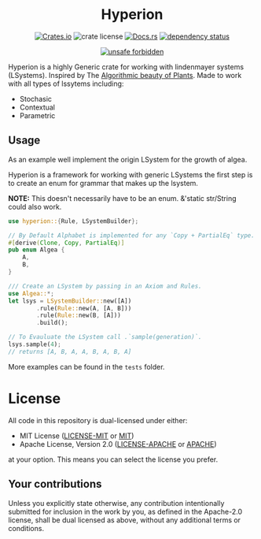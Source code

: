 <div align="center">

# Hyperion

[![Crates.io](https://img.shields.io/crates/v/hyperion.svg)](https://crates.io/crates/hyperion)
![crate license](https://img.shields.io/github/license/wendivoid/hyperion)
[![Docs.rs](https://docs.rs/hexx/badge.svg)](https://docs.rs/hyperion)
[![dependency status](https://deps.rs/crate/hyperion/0.1.0/status.svg)](https://deps.rs/crate/hyperion)

[![unsafe forbidden](https://img.shields.io/badge/unsafe-forbidden-success.svg)](https://github.com/rust-secure-code/safety-dance/)

</div>

Hyperion is a highly Generic crate for working with lindenmayer systems (LSystems). Inspired by The [Algorithmic beauty of Plants](https://en.wikipedia.org/wiki/The_Algorithmic_Beauty_of_Plants). Made to work with all types of lssytems including:

- Stochasic
- Contextual
- Parametric

## Usage

As an example well implement the origin LSystem for the growth of algea.

Hyperion is a framework for working with generic LSystems the first step is to create an enum for grammar that makes up the lsystem.

**NOTE:** This doesn't necessarily have to be an enum. &'static str/String could also work.

```rust
use hyperion::{Rule, LSystemBuilder};

// By Default Alphabet is implemented for any `Copy + PartialEq` type.
#[derive(Clone, Copy, PartialEq)]
pub enum Algea {
    A,
    B,
}

/// Create an LSystem by passing in an Axiom and Rules.
use Algea::*;
let lsys = LSystemBuilder::new([A])
        .rule(Rule::new(A, [A, B]))
        .rule(Rule::new(B, [A]))
        .build();

// To Evauluate the LSystem call .`sample(generation)`. 
lsys.sample(4);
// returns [A, B, A, A, B, A, B, A]


```

More examples can be found in the `tests` folder.

# License

All code in this repository is dual-licensed under either:

- MIT License ([LICENSE-MIT](LICENSE-MIT) or [MIT](http://opensource.org/licenses/MIT))
- Apache License, Version 2.0 ([LICENSE-APACHE](./LICENSE_APACHE) or [APACHE](http://www.apache.org/licenses/LICENSE-2.0))

at your option. This means you can select the license you prefer.

## Your contributions
Unless you explicitly state otherwise, any contribution intentionally submitted for inclusion in the work by you, as defined in the Apache-2.0 license, shall be dual licensed as above, without any additional terms or conditions.
